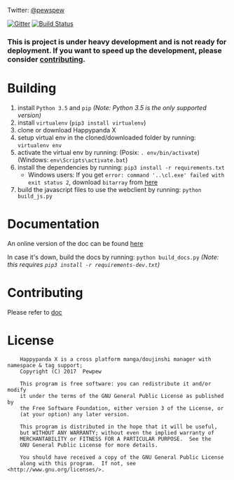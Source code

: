 Twitter: [@pewspew](https://twitter.com/pewspew)

[![Gitter](https://badges.gitter.im/Join%20Chat.svg)](https://gitter.im/Pewpews/happypandax?utm_source=badge&utm_medium=badge&utm_campaign=pr-badge&utm_content=badge)
[![Build Status](https://travis-ci.org/Pewpews/happypandax.svg?branch=master)](https://travis-ci.org/Pewpews/happypandax)

### This is project is under heavy development and is not ready for deployment. If you want to speed up the development, please consider [contributing](https://pewpews.github.io/happypandax/env.html).

# Building

1. install `Python 3.5` and `pip` *(Note: Python 3.5 is the only supported version)*
2. install `virtualenv` (`pip3 install virtualenv`)
3. clone or download Happypanda X
4. setup virtual env in the cloned/downloaded folder by running: `virtualenv env`
5. activate the virtual env by running: (Posix: `. env/bin/activate`) (Windows: `env\Scripts\activate.bat`)
6. install the dependencies by running: `pip3 install -r requirements.txt`
	- Windows users: If you get `error: command '..\cl.exe' failed with exit status 2`, download `bitarray` from [here](http://www.lfd.uci.edu/%7Egohlke/pythonlibs/#bitarray)
7. build the javascript files to use the webclient by running: `python build_js.py`

# Documentation

An online version of the doc can be found [here](https://pewpews.github.io/happypandax)

In case it's down, build the docs by running: `python build_docs.py` *(Note: this requires `pip3 install -r requirements-dev.txt`)*

# Contributing

Please refer to [doc](https://pewpews.github.io/happypandax/#for-developers)

# License

```
    Happypanda X is a cross platform manga/doujinshi manager with namespace & tag support;
    Copyright (C) 2017  Pewpew

    This program is free software: you can redistribute it and/or modify
    it under the terms of the GNU General Public License as published by
    the Free Software Foundation, either version 3 of the License, or
    (at your option) any later version.

    This program is distributed in the hope that it will be useful,
    but WITHOUT ANY WARRANTY; without even the implied warranty of
    MERCHANTABILITY or FITNESS FOR A PARTICULAR PURPOSE.  See the
    GNU General Public License for more details.

    You should have received a copy of the GNU General Public License
    along with this program.  If not, see <http://www.gnu.org/licenses/>.
```